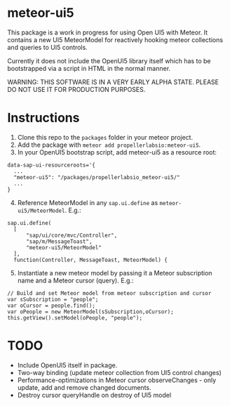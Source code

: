 # meteor-ui5
This package is a work in progress for using Open UI5 with Meteor.  It contains
a new UI5 MeteorModel for reactively hooking meteor collections and queries to
UI5 controls.

Currently it does not include the OpenUI5 library itself which has to be bootstrapped
via a script in HTML in the normal manner.

WARNING: THIS SOFTWARE IS IN A VERY EARLY ALPHA STATE.  PLEASE DO NOT USE IT FOR PRODUCTION PURPOSES.

# Instructions
1. Clone this repo to the ```packages``` folder in your meteor project.
2. Add the package with ```meteor add propellerlabsio:meteor-ui5```.
3. In your OpenUI5 bootstrap script, add meteor-ui5 as a resource root:

  ```
  data-sap-ui-resourceroots='{
    ...
    "meteor-ui5": "/packages/propellerlabsio_meteor-ui5/"
    ...
  }
  ```
4. Reference MeteorModel in any ```sap.ui.define``` as ```meteor-ui5/MeteorModel```.  E.g.:

  ```
  sap.ui.define(
    [
        "sap/ui/core/mvc/Controller",
        "sap/m/MessageToast",
        "meteor-ui5/MeteorModel"
    ],
    function(Controller, MessageToast, MeteorModel) {
  ```
5. Instantiate a new meteor model by passing it a Meteor subscription name and a Meteor cursor (query).  E.g.:

  ```
  // Build and set Meteor model from meteor subscription and cursor
  var sSubscription = "people";
  var oCursor = people.find();
  var oPeople = new MeteorModel(sSubscription,oCursor);
  this.getView().setModel(oPeople, "people");
  ```

# TODO
* Include OpenUI5 itself in package.
* Two-way binding (update meteor collection from UI5 control changes)
* Performance-optimizations in Meteor cursor observeChanges - only update, add and remove changed documents.
* Destroy cursor queryHandle on destroy of UI5 model
